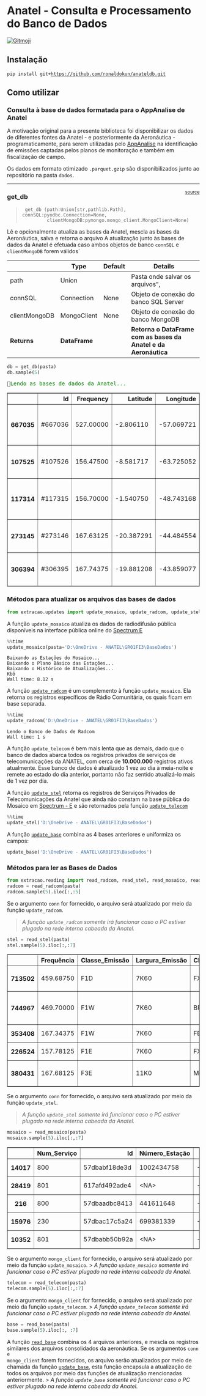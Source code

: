 Anatel - Consulta e Processamento do Banco de Dados
================

<!-- WARNING: THIS FILE WAS AUTOGENERATED! DO NOT EDIT! -->

<a href="https://gitmoji.dev">
<img src="https://img.shields.io/badge/gitmoji-%20😜%20😍-FFDD67.svg?style=flat-square" alt="Gitmoji">
</a>

## Instalação

<code>pip install git+https://github.com/ronaldokun/anateldb.git</code>

## Como utilizar

### Consulta à base de dados formatada para o AppAnalise de Anatel

A motivação original para a presente biblioteca foi disponibilizar os
dados de diferentes fontes da Anatel - e posteriormente da Aeronáutica -
programaticamente, para serem utilizadas pelo
[AppAnalise](https://github.com/EricMagalhaesDelgado/appAnalise/releases/)
na identificação de emissões captadas pelos planos de monitoração e
também em fiscalização de campo.

Os dados em formato otimizado `.parquet.gzip` são disponibilizados junto
ao repositório na pasta `dados`.

------------------------------------------------------------------------

<a
href="https://github.com/ronaldokun/anateldb/blob/master/extracao/main.py#LNone"
target="_blank" style="float:right; font-size:smaller">source</a>

### get_db

>      get_db (path:Union[str,pathlib.Path], connSQL:pyodbc.Connection=None,
>              clientMongoDB:pymongo.mongo_client.MongoClient=None)

Lê e opcionalmente atualiza as bases da Anatel, mescla as bases da
Aeronáutica, salva e retorna o arquivo A atualização junto às bases de
dados da Anatel é efetuada caso ambos objetos de banco `connSQL` e
`clientMongoDB` forem válidos\`

|               | **Type**      | **Default** | **Details**                                                     |
|---------------|---------------|-------------|-----------------------------------------------------------------|
| path          | Union         |             | Pasta onde salvar os arquivos”,                                 |
| connSQL       | Connection    | None        | Objeto de conexão do banco SQL Server                           |
| clientMongoDB | MongoClient   | None        | Objeto de conexão do banco MongoDB                              |
| **Returns**   | **DataFrame** |             | **Retorna o DataFrame com as bases da Anatel e da Aeronáutica** |

``` python
db = get_db(pasta)
db.sample(5)
```

<pre style="white-space:pre;overflow-x:auto;line-height:normal;font-family:Menlo,'DejaVu Sans Mono',consolas,'Courier New',monospace">📜<span style="color: #008000; text-decoration-color: #008000">Lendo as bases de dados da Anatel...</span>
</pre>
<div>
<style scoped>
    .dataframe tbody tr th:only-of-type {
        vertical-align: middle;
    }

    .dataframe tbody tr th {
        vertical-align: top;
    }

    .dataframe thead th {
        text-align: right;
    }
</style>
<table border="1" class="dataframe">
  <thead>
    <tr style="text-align: right;">
      <th></th>
      <th>Id</th>
      <th>Frequency</th>
      <th>Latitude</th>
      <th>Longitude</th>
      <th>Description</th>
      <th>Service</th>
      <th>Station</th>
      <th>Class</th>
      <th>BW</th>
    </tr>
  </thead>
  <tbody>
    <tr>
      <th>667035</th>
      <td>#667036</td>
      <td>527.00000</td>
      <td>-2.806110</td>
      <td>-57.069721</td>
      <td>[MOS] TV-C1, C, Camara Dos Deputados (50441490...</td>
      <td>801</td>
      <td>-1</td>
      <td>NI</td>
      <td>5700.0</td>
    </tr>
    <tr>
      <th>107525</th>
      <td>#107526</td>
      <td>156.47500</td>
      <td>-8.581717</td>
      <td>-63.725052</td>
      <td>[STEL] L, ML, Transportes Bertolini Ltda (1202...</td>
      <td>19</td>
      <td>1000751993</td>
      <td>G3E</td>
      <td>16.0</td>
    </tr>
    <tr>
      <th>117314</th>
      <td>#117315</td>
      <td>156.70000</td>
      <td>-1.540750</td>
      <td>-48.743168</td>
      <td>[STEL] L, FC, Alpina Briggs Defesa Ambiental S...</td>
      <td>19</td>
      <td>690246978</td>
      <td>F3E</td>
      <td>16.0</td>
    </tr>
    <tr>
      <th>273145</th>
      <td>#273146</td>
      <td>167.63125</td>
      <td>-20.387291</td>
      <td>-44.484554</td>
      <td>[STEL] L, ML, Policia Militar Do Estado De Min...</td>
      <td>19</td>
      <td>1001948332</td>
      <td>F1W</td>
      <td>8.1</td>
    </tr>
    <tr>
      <th>306394</th>
      <td>#306395</td>
      <td>167.74375</td>
      <td>-19.881208</td>
      <td>-43.859077</td>
      <td>[STEL] L, ML, Policia Militar Do Estado De Min...</td>
      <td>19</td>
      <td>1002234406</td>
      <td>G1W</td>
      <td>8.1</td>
    </tr>
  </tbody>
</table>
</div>

### Métodos para atualizar os arquivos das bases de dados

``` python
from extracao.updates import update_mosaico, update_radcom, update_stel, update_telecom, update_base
```

A função `update_mosaico` atualiza os dados de radiodifusão pública
disponíveis na interface pública online do [Spectrum
E](http://sistemas.anatel.gov.br/se/public/view/b/srd.php)

``` python
%%time
update_mosaico(pasta='D:\OneDrive - ANATEL\GR01FI3\BaseDados')
```

    Baixando as Estações do Mosaico...
    Baixando o Plano Básico das Estações...
    Baixando o Histórico de Atualizações...
    Kbô
    Wall time: 8.12 s

A função
[`update_radcom`](https://ronaldokun.github.io/updates.html#update_radcom)
é um complemento à função `update_mosaico`. Ela retorna os registros
específicos de Rádio Comunitária, os quais ficam em base separada.

``` python
%%time
update_radcom('D:\OneDrive - ANATEL\GR01FI3\BaseDados')
```

    Lendo o Banco de Dados de Radcom
    Wall time: 1 s

A função <code>update_telecom</code> é bem mais lenta que as demais,
dado que o banco de dados abarca todos os registros privados de serviços
de telecomunicações da ANATEL, com cerca de **10.000.000** registros
ativos atualmente. Esse banco de dados é atualizado 1 vez ao dia à
meia-noite e remete ao estado do dia anterior, portanto não faz sentido
atualizá-lo mais de 1 vez por dia.

A função
[`update_stel`](https://ronaldokun.github.io/updates.html#update_stel)
retorna os registros de Serviços Privados de Telecomunicações da Anatel
que ainda não constam na base pública do Mosaico em [Spectrum -
E](http://sistemas.anatel.gov.br/se/public/view/b/licenciamento.php) e
são retornados pela função
[`update_telecom`](https://ronaldokun.github.io/updates.html#update_telecom)

``` python
%%time
update_stel('D:\OneDrive - ANATEL\GR01FI3\BaseDados')
```

A função
[`update_base`](https://ronaldokun.github.io/updates.html#update_base)
combina as 4 bases anteriores e uniformiza os campos:

``` python
update_base('D:\OneDrive - ANATEL\GR01FI3\BaseDados')
```

### Métodos para ler as Bases de Dados

``` python
from extracao.reading import read_radcom, read_stel, read_mosaico, read_telecom, read_base
radcom = read_radcom(pasta)
radcom.sample(5).iloc[:,:5]
```

Se o argumento <code>conn</code> for fornecido, o arquivo será
atualizado por meio da função <code>update_radcom</code>.

> *A função <code>update_radcom</code> somente irá funcionar caso o PC
> estiver plugado na rede interna cabeada da Anatel.*

``` python
stel = read_stel(pasta)
stel.sample(5).iloc[:,:7]
```

<div>
<style scoped>
    .dataframe tbody tr th:only-of-type {
        vertical-align: middle;
    }

    .dataframe tbody tr th {
        vertical-align: top;
    }

    .dataframe thead th {
        text-align: right;
    }
</style>
<table border="1" class="dataframe">
  <thead>
    <tr style="text-align: right;">
      <th></th>
      <th>Frequência</th>
      <th>Classe_Emissão</th>
      <th>Largura_Emissão</th>
      <th>Classe</th>
      <th>Num_Serviço</th>
      <th>Entidade</th>
      <th>Fistel</th>
    </tr>
  </thead>
  <tbody>
    <tr>
      <th>713502</th>
      <td>459.68750</td>
      <td>F1D</td>
      <td>7K60</td>
      <td>FX</td>
      <td>019</td>
      <td>MOSAIC FERTILIZANTES P&amp;K LTDA.</td>
      <td>50416997473</td>
    </tr>
    <tr>
      <th>744967</th>
      <td>469.70000</td>
      <td>F1W</td>
      <td>7K60</td>
      <td>BR</td>
      <td>019</td>
      <td>ASSOCIACAO MELHORAMENTOS PARQUE SILVINO PEREIRA</td>
      <td>50011329165</td>
    </tr>
    <tr>
      <th>353408</th>
      <td>167.34375</td>
      <td>F1W</td>
      <td>7K60</td>
      <td>FB</td>
      <td>019</td>
      <td>DURATEX FLORESTAL LTDA</td>
      <td>02021684504</td>
    </tr>
    <tr>
      <th>226524</th>
      <td>157.78125</td>
      <td>F1E</td>
      <td>7K60</td>
      <td>FX</td>
      <td>011</td>
      <td>OLIVEIRA, TAVORA E CIA LTDA</td>
      <td>50418317186</td>
    </tr>
    <tr>
      <th>380431</th>
      <td>167.68125</td>
      <td>F3E</td>
      <td>11K0</td>
      <td>ML</td>
      <td>019</td>
      <td>POLICIA MILITAR DO ESTADO DE MINAS GERAIS</td>
      <td>50401288943</td>
    </tr>
  </tbody>
</table>
</div>

Se o argumento <code>conn</code> for fornecido, o arquivo será
atualizado por meio da função <code>update_stel</code>.

> *A função <code>update_stel</code> somente irá funcionar caso o PC
> estiver plugado na rede interna cabeada da Anatel.*

``` python
mosaico = read_mosaico(pasta)
mosaico.sample(5).iloc[:,:7]
```

<div>
<style scoped>
    .dataframe tbody tr th:only-of-type {
        vertical-align: middle;
    }

    .dataframe tbody tr th {
        vertical-align: top;
    }

    .dataframe thead th {
        text-align: right;
    }
</style>
<table border="1" class="dataframe">
  <thead>
    <tr style="text-align: right;">
      <th></th>
      <th>Num_Serviço</th>
      <th>Id</th>
      <th>Número_Estação</th>
      <th>Latitude</th>
      <th>Longitude</th>
      <th>Validade_RF</th>
      <th>Município</th>
    </tr>
  </thead>
  <tbody>
    <tr>
      <th>14017</th>
      <td>800</td>
      <td>57dbabf18de3d</td>
      <td>1002434758</td>
      <td>-21.762528</td>
      <td>-43.357556</td>
      <td>2023-12-31</td>
      <td>Juiz de Fora</td>
    </tr>
    <tr>
      <th>28419</th>
      <td>801</td>
      <td>617afd492ade4</td>
      <td>&lt;NA&gt;</td>
      <td>-17.400000</td>
      <td>-42.717220</td>
      <td>2041-11-18</td>
      <td>Veredinha</td>
    </tr>
    <tr>
      <th>216</th>
      <td>800</td>
      <td>57dbaadbc8413</td>
      <td>441611648</td>
      <td>-7.730833</td>
      <td>-72.648889</td>
      <td>2023-12-31</td>
      <td>Rodrigues Alves</td>
    </tr>
    <tr>
      <th>15976</th>
      <td>230</td>
      <td>57dbac17c5a24</td>
      <td>699381339</td>
      <td>-19.817611</td>
      <td>-40.336056</td>
      <td>2024-08-20</td>
      <td>Ibiraçu</td>
    </tr>
    <tr>
      <th>10352</th>
      <td>801</td>
      <td>57dbabb50b92a</td>
      <td>&lt;NA&gt;</td>
      <td>-21.208611</td>
      <td>-45.198056</td>
      <td>2035-10-09</td>
      <td>Nepomuceno</td>
    </tr>
  </tbody>
</table>
</div>

Se o argumento <code>mongo_client</code> for fornecido, o arquivo será
atualizado por meio da função <code>update_mosaico</code>. \> *A função
<code>update_mosaico</code> somente irá funcionar caso o PC estiver
plugado na rede interna cabeada da Anatel.*

``` python
telecom = read_telecom(pasta)
telecom.sample(5).iloc[:,:7]
```

Se o argumento <code>mongo_client</code> for fornecido, o arquivo será
atualizado por meio da função <code>update_telecom</code>. \> *A função
<code>update_telecom</code> somente irá funcionar caso o PC estiver
plugado na rede interna cabeada da Anatel.*

``` python
base = read_base(pasta)
base.sample(5).iloc[:, :7]
```

A função
[`read_base`](https://ronaldokun.github.io/reading.html#read_base)
combina os 4 arquivos anteriores, e mescla os registros similares dos
arquivos consolidados da aeronáutica. Se os argumentos <code>conn e
mongo_client</code> forem fornecidos, os arquivo serão atualizados por
meio de chamada da função
[`update_base`](https://ronaldokun.github.io/updates.html#update_base),
esta função encapsula a atualização de todos os arquivos por meio das
funções de atualização mencionadas anteriormente. \> *A função
<code>update_base</code> somente irá funcionar caso o PC estiver plugado
na rede interna cabeada da Anatel.*
